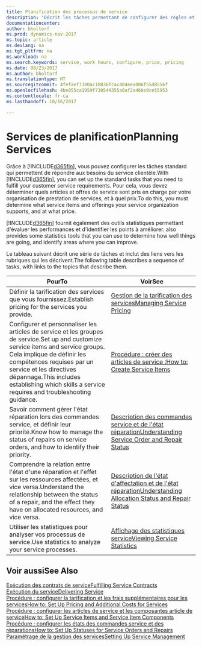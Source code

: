 ```yaml
---
title: Planification des processus de service
description: "Décrit les tâches permettant de configurer des règles et des valeurs pour définir vos stratégies de services et vos processus de vente."
documentationcenter: 
author: bholtorf
ms.prod: dynamics-nav-2017
ms.topic: article
ms.devlang: na
ms.tgt_pltfrm: na
ms.workload: na
ms.search.keywords: service, work hours, configure, price, pricing
ms.date: 08/23/2017
ms.author: bholtorf
ms.translationtype: HT
ms.sourcegitcommit: 4fefaef7380ac10836fcac404eea006f55d8556f
ms.openlocfilehash: 4be055ca1959f730544355a0af2a468e0ce55953
ms.contentlocale: fr-ca
ms.lasthandoff: 10/16/2017

---
```

# <a name="planning-services"></a><span data-ttu-id="16938-103">Services de planification</span><span class="sxs-lookup"><span data-stu-id="16938-103">Planning Services</span></span>
<span data-ttu-id="16938-104">Grâce à [!INCLUDE[d365fin](includes/d365fin_md.md)], vous pouvez configurer les tâches standard qui permettent de répondre aux besoins du service clientèle.</span><span class="sxs-lookup"><span data-stu-id="16938-104">With [!INCLUDE[d365fin](includes/d365fin_md.md)], you can set up the standard tasks that you need to fulfill your customer service requirements.</span></span> <span data-ttu-id="16938-105">Pour cela, vous devez déterminer quels articles et offres de service sont pris en charge par votre organisation de prestation de services, et à quel prix.</span><span class="sxs-lookup"><span data-stu-id="16938-105">To do this, you must determine what service items and offerings your service organization supports, and at what price.</span></span>   

[!INCLUDE[d365fin](includes/d365fin_md.md)]<span data-ttu-id="16938-106"> fournit également des outils statistiques permettant d'évaluer les performances et d'identifier les points à améliorer.</span><span class="sxs-lookup"><span data-stu-id="16938-106"> also provides some statistics tools that you can use to determine how well things are going, and identify areas where you can improve.</span></span>
  
<span data-ttu-id="16938-107">Le tableau suivant décrit une série de tâches et inclut des liens vers les rubriques qui les décrivent.</span><span class="sxs-lookup"><span data-stu-id="16938-107">The following table describes a sequence of tasks, with links to the topics that describe them.</span></span>   
  
|<span data-ttu-id="16938-108">**Pour**</span><span class="sxs-lookup"><span data-stu-id="16938-108">**To**</span></span>|<span data-ttu-id="16938-109">**Voir**</span><span class="sxs-lookup"><span data-stu-id="16938-109">**See**</span></span>|  
|------------|-------------|  
|<span data-ttu-id="16938-110">Définir la tarification des services que vous fournissez.</span><span class="sxs-lookup"><span data-stu-id="16938-110">Establish pricing for the services you provide.</span></span>|[<span data-ttu-id="16938-111">Gestion de la tarification des services</span><span class="sxs-lookup"><span data-stu-id="16938-111">Managing Service Pricing</span></span>](service-service-price-management.md)|
|<span data-ttu-id="16938-112">Configurer et personnaliser les articles de service et les groupes de service.</span><span class="sxs-lookup"><span data-stu-id="16938-112">Set up and customize service items and service groups.</span></span> <span data-ttu-id="16938-113">Cela implique de définir les compétences requises par un service et les directives dépannage.</span><span class="sxs-lookup"><span data-stu-id="16938-113">This includes establishing which skills a service requires and troubleshooting guidance.</span></span>| [<span data-ttu-id="16938-114">Procédure : créer des articles de service :</span><span class="sxs-lookup"><span data-stu-id="16938-114">How to: Create Service Items</span></span>](service-how-to-create-service-items.md)|  
|<span data-ttu-id="16938-115">Savoir comment gérer l'état réparation lors des commandes service, et définir leur priorité.</span><span class="sxs-lookup"><span data-stu-id="16938-115">Know how to manage the status of repairs on service orders, and how to identify their priority.</span></span>|[<span data-ttu-id="16938-116">Description des commandes service et de l'état réparation</span><span class="sxs-lookup"><span data-stu-id="16938-116">Understanding Service Order and Repair Status</span></span>](service-service-order-status-and-repair-status.md)|  
|<span data-ttu-id="16938-117">Comprendre la relation entre l'état d'une réparation et l'effet sur les ressources affectées, et vice versa.</span><span class="sxs-lookup"><span data-stu-id="16938-117">Understand the relationship between the status of a repair, and the effect they have on allocated resources, and vice versa.</span></span>|[<span data-ttu-id="16938-118">Description de l'état d'affectation et de l'état réparation</span><span class="sxs-lookup"><span data-stu-id="16938-118">Understanding Allocation Status and Repair Status</span></span>](service-allocation-status-and-repair-status.md)|  
|<span data-ttu-id="16938-119">Utiliser les statistiques pour analyser vos processus de service.</span><span class="sxs-lookup"><span data-stu-id="16938-119">Use statistics to analyze your service processes.</span></span> | [<span data-ttu-id="16938-120">Affichage des statistiques service</span><span class="sxs-lookup"><span data-stu-id="16938-120">Viewing Service Statistics</span></span>](service-service-statistics.md) |

## <a name="see-also"></a><span data-ttu-id="16938-121">Voir aussi</span><span class="sxs-lookup"><span data-stu-id="16938-121">See Also</span></span>
[<span data-ttu-id="16938-122">Exécution des contrats de service</span><span class="sxs-lookup"><span data-stu-id="16938-122">Fulfilling Service Contracts</span></span>](service-fulfill-service-contracts.md)  
[<span data-ttu-id="16938-123">Exécution du service</span><span class="sxs-lookup"><span data-stu-id="16938-123">Delivering Service</span></span>](service-deliver-service.md)  
[<span data-ttu-id="16938-124">Procédure : configurer la tarification et les frais supplémentaires pour les services</span><span class="sxs-lookup"><span data-stu-id="16938-124">How to: Set Up Pricing and Additional Costs for Services</span></span>](service-how-setup-service-costs-pricing.md)  
[<span data-ttu-id="16938-125">Procédure : configurer les articles de service et les composantes article de service</span><span class="sxs-lookup"><span data-stu-id="16938-125">How to: Set Up Service Items and Service Item Components</span></span>](service-how-setup-service-items.md)  
[<span data-ttu-id="16938-126">Procédure : configurer les états des commandes service et des réparations</span><span class="sxs-lookup"><span data-stu-id="16938-126">How to: Set Up Statuses for Service Orders and Repairs</span></span>](service-order-repair-status.md)  
[<span data-ttu-id="16938-127">Paramétrage de la gestion des services</span><span class="sxs-lookup"><span data-stu-id="16938-127">Setting Up Service Management</span></span>](service-setup-service.md)  

